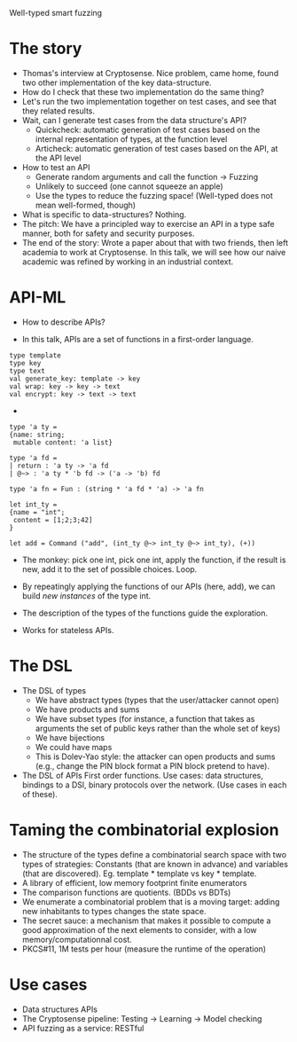 Well-typed smart fuzzing

# The story

+ Thomas's interview at Cryptosense. Nice problem, came home, found
  two other implementation of the key data-structure.
+ How do I check that these two implementation do the same thing?
+ Let's run the two implementation together on test cases, and see
  that they related results.
+ Wait, can I generate test cases from the data structure's API?
  + Quickcheck: automatic generation of test cases based on the
  internal representation of types, at the function level
  + Articheck: automatic generation of test cases based on the API, at
  the API level
+ How to test an API
  + Generate random arguments and call the function -> Fuzzing
  + Unlikely to succeed (one cannot squeeze an apple)
  + Use the types to reduce the fuzzing space! (Well-typed does not
    mean well-formed, though)
+ What is specific to data-structures?
  Nothing.
+ The pitch: We have a principled way to exercise an API in a type
  safe manner, both for safety and security purposes.
+ The end of the story: Wrote a paper about that with two friends,
  then left academia to work at Cryptosense. In this talk, we will see
  how our naive academic was refined by working in an industrial
  context.

# API-ML

+ How to describe APIs?

+ In this talk, APIs are a set of functions in a first-order language.
```
type template
type key
type text
val generate_key: template -> key
val wrap: key -> key -> text
val encrypt: key -> text -> text
```

+
```
type 'a ty =
{name: string;
 mutable content: 'a list}

type 'a fd =
| return : 'a ty -> 'a fd
| @~> : 'a ty * 'b fd -> ('a -> 'b) fd

type 'a fn = Fun : (string * 'a fd * 'a) -> 'a fn
```

```
let int_ty =
{name = "int";
 content = [1;2;3;42]
}

let add = Command ("add", (int_ty @~> int_ty @~> int_ty), (+))
```

+ The monkey: pick one int, pick one int, apply the function, if the
  result is new, add it to the set of possible choices. Loop.

+ By repeatingly applying the functions of our APIs (here, add), we can
  build *new instances* of the type int.

+ The description of the types of the functions guide the exploration.

+ Works for stateless APIs.

# The DSL
+ The DSL of types
  + We have abstract types (types that the user/attacker cannot open)
  + We have products and sums
  + We have subset types (for instance, a function that takes as
    arguments the set of public keys rather than the whole set of
    keys)
  + We have bijections
  + We could have maps
  + This is Dolev-Yao style: the attacker can open products and sums
    (e.g., change the PIN block format a PIN block pretend to have).
+ The DSL of APIs First order functions. Use cases: data structures,
  bindings to a DSl, binary protocols over the network. (Use cases in
  each of these).

# Taming the combinatorial explosion
+ The structure of the types define a combinatorial search space with
  two types of strategies: Constants (that are known in advance) and
  variables (that are discovered). Eg. template * template vs key *
  template.
+ A library of efficient, low memory footprint finite enumerators
+ The comparison functions are quotients. (BDDs vs BDTs)
+ We enumerate a combinatorial problem that is a moving target:
  adding new inhabitants to types changes the state space.
+ The secret sauce: a mechanism that makes it possible to compute a
  good approximation of the next elements to consider, with a low
  memory/computationnal cost.
+ PKCS#11, 1M tests per hour (measure the runtime of the operation)

# Use cases
+ Data structures APIs
+ The Cryptosense pipeline: Testing -> Learning -> Model checking
+ API fuzzing as a service: RESTful

